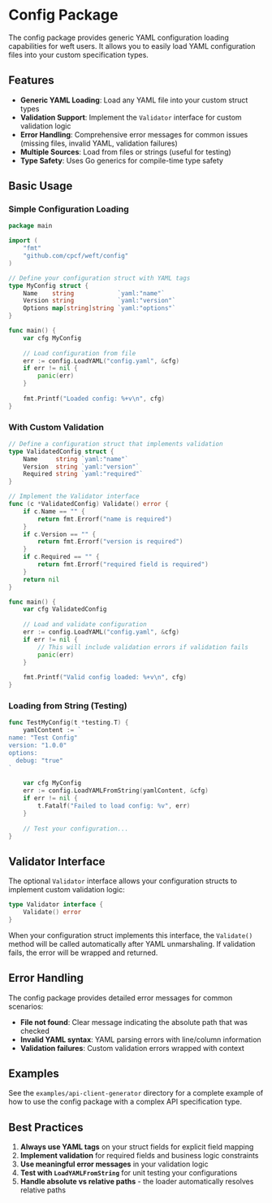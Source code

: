 # Config Package

The config package provides generic YAML configuration loading capabilities for weft users. It allows you to easily load YAML configuration files into your custom specification types.

## Features

- **Generic YAML Loading**: Load any YAML file into your custom struct types
- **Validation Support**: Implement the `Validator` interface for custom validation logic
- **Error Handling**: Comprehensive error messages for common issues (missing files, invalid YAML, validation failures)
- **Multiple Sources**: Load from files or strings (useful for testing)
- **Type Safety**: Uses Go generics for compile-time type safety

## Basic Usage

### Simple Configuration Loading

```go
package main

import (
    "fmt"
    "github.com/cpcf/weft/config"
)

// Define your configuration struct with YAML tags
type MyConfig struct {
    Name    string            `yaml:"name"`
    Version string            `yaml:"version"`
    Options map[string]string `yaml:"options"`
}

func main() {
    var cfg MyConfig
    
    // Load configuration from file
    err := config.LoadYAML("config.yaml", &cfg)
    if err != nil {
        panic(err)
    }
    
    fmt.Printf("Loaded config: %+v\n", cfg)
}
```

### With Custom Validation

```go
// Define a configuration struct that implements validation
type ValidatedConfig struct {
    Name     string `yaml:"name"`
    Version  string `yaml:"version"`
    Required string `yaml:"required"`
}

// Implement the Validator interface
func (c *ValidatedConfig) Validate() error {
    if c.Name == "" {
        return fmt.Errorf("name is required")
    }
    if c.Version == "" {
        return fmt.Errorf("version is required")
    }
    if c.Required == "" {
        return fmt.Errorf("required field is required")
    }
    return nil
}

func main() {
    var cfg ValidatedConfig
    
    // Load and validate configuration
    err := config.LoadYAML("config.yaml", &cfg)
    if err != nil {
        // This will include validation errors if validation fails
        panic(err)
    }
    
    fmt.Printf("Valid config loaded: %+v\n", cfg)
}
```

### Loading from String (Testing)

```go
func TestMyConfig(t *testing.T) {
    yamlContent := `
name: "Test Config"
version: "1.0.0"
options:
  debug: "true"
`
    
    var cfg MyConfig
    err := config.LoadYAMLFromString(yamlContent, &cfg)
    if err != nil {
        t.Fatalf("Failed to load config: %v", err)
    }
    
    // Test your configuration...
}
```

## Validator Interface

The optional `Validator` interface allows your configuration structs to implement custom validation logic:

```go
type Validator interface {
    Validate() error
}
```

When your configuration struct implements this interface, the `Validate()` method will be called automatically after YAML unmarshaling. If validation fails, the error will be wrapped and returned.

## Error Handling

The config package provides detailed error messages for common scenarios:

- **File not found**: Clear message indicating the absolute path that was checked
- **Invalid YAML syntax**: YAML parsing errors with line/column information
- **Validation failures**: Custom validation errors wrapped with context

## Examples

See the `examples/api-client-generator` directory for a complete example of how to use the config package with a complex API specification type.

## Best Practices

1. **Always use YAML tags** on your struct fields for explicit field mapping
2. **Implement validation** for required fields and business logic constraints
3. **Use meaningful error messages** in your validation logic
4. **Test with `LoadYAMLFromString`** for unit testing your configurations
5. **Handle absolute vs relative paths** - the loader automatically resolves relative paths
